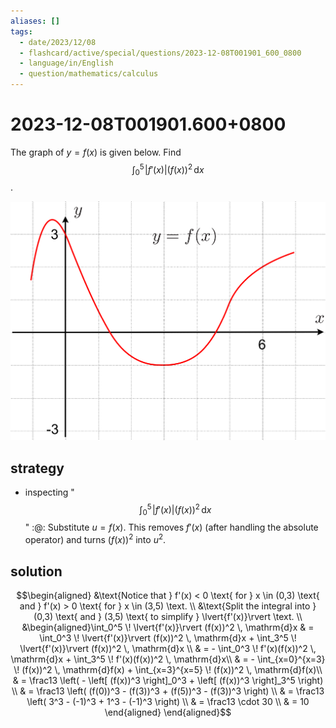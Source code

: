 ```yaml
---
aliases: []
tags:
  - date/2023/12/08
  - flashcard/active/special/questions/2023-12-08T001901_600_0800
  - language/in/English
  - question/mathematics/calculus
---
```


# 2023-12-08T001901.600+0800

The graph of $y = f(x)$ is given below. Find $$\int_0^5 \! \lvert{f'(x)}\rvert (f(x))^2 \, \mathrm{d}x$$.

![graph of y=f(x)](attachments/2023-12-08T001901.600+0800.png)

## strategy

- inspecting "$$\int_0^5 \! \lvert{f'(x)}\rvert (f(x))^2 \, \mathrm{d}x$$" :@: Substitute $u = f(x)$. This removes $f'(x)$ (after handling the absolute operator) and turns $(f(x))^2$ into $u^2$.

## solution

$$\begin{aligned}
&\text{Notice that } f'(x) < 0 \text{ for } x \in (0,3) \text{ and } f'(x) > 0 \text{ for } x \in (3,5) \text. \\
&\text{Split the integral into } (0,3) \text{ and } (3,5) \text{ to simplify } \lvert{f'(x)}\rvert \text. \\
&\begin{aligned}\int_0^5 \! \lvert{f'(x)}\rvert (f(x))^2 \, \mathrm{d}x & = \int_0^3 \! \lvert{f'(x)}\rvert (f(x))^2 \, \mathrm{d}x + \int_3^5 \! \lvert{f'(x)}\rvert (f(x))^2 \, \mathrm{d}x \\
& = - \int_0^3 \! f'(x)(f(x))^2 \, \mathrm{d}x + \int_3^5 \! f'(x)(f(x))^2 \, \mathrm{d}x\\
& = - \int_{x=0}^{x=3} \! (f(x))^2 \, \mathrm{d}f(x) + \int_{x=3}^{x=5} \! (f(x))^2 \, \mathrm{d}f(x)\\
& = \frac13 \left( - \left[ (f(x))^3 \right]_0^3 + \left[ (f(x))^3 \right]_3^5 \right) \\
& = \frac13 \left( (f(0))^3 - (f(3))^3 + (f(5))^3 - (f(3))^3 \right) \\
& = \frac13 \left( 3^3 - (-1)^3 + 1^3 - (-1)^3 \right) \\
& = \frac13 \cdot 30 \\
& = 10 \end{aligned}
\end{aligned}$$
